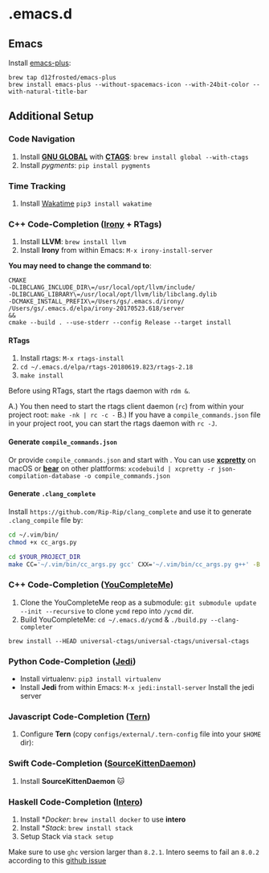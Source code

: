# .emacs.d

## Emacs
Install [emacs-plus](https://github.com/d12frosted/homebrew-emacs-plus):

```
brew tap d12frosted/emacs-plus
brew install emacs-plus --without-spacemacs-icon --with-24bit-color --with-natural-title-bar
```

## Additional Setup
### Code Navigation
1. Install [**GNU GLOBAL**](https://www.gnu.org/software/global/) with [**CTAGS**](https://github.com/universal-ctags/ctags): `brew install global --with-ctags`
2. Install *pygments*: `pip install pygments`



### Time Tracking
1. Install [Wakatime](https://wakatime.com/) `pip3 install wakatime`



### C++ Code-Completion ([Irony](https://github.com/Sarcasm/irony-mode) + RTags)
1. Install **LLVM**: `brew install llvm`
2. Install **Irony** from within Emacs: `M-x irony-install-server`

**You may need to change the command to**:
```
CMAKE
-DLIBCLANG_INCLUDE_DIR\=/usr/local/opt/llvm/include/
-DLIBCLANG_LIBRARY\=/usr/local/opt/llvm/lib/libclang.dylib
-DCMAKE_INSTALL_PREFIX\=/Users/gs/.emacs.d/irony/
/Users/gs/.emacs.d/elpa/irony-20170523.618/server
&&
cmake --build . --use-stderr --config Release --target install
```

#### RTags
1. Install rtags: `M-x rtags-install`
2. `cd ~/.emacs.d/elpa/rtags-20180619.823/rtags-2.18`
3. `make install`

Before using RTags, start the rtags daemon with `rdm &`.

A.) You then need to start the rtags client daemon (`rc`) from within your
project root: `make -nk | rc -c -`
B.) If you have a `compile_commands.json` file in your project root, you can start
the rtags daemon with `rc -J`.

#### Generate `compile_commands.json`
Or provide `compile_commands.json` and start with .
You can use [**xcpretty**](https://github.com/supermarin/xcpretty) on macOS or
[**bear**](https://github.com/rizsotto/Bear) on other plattforms:
`xcodebuild | xcpretty -r json-compilation-database -o compile_commands.json`

#### Generate `.clang_complete`
Install `https://github.com/Rip-Rip/clang_complete` and use it to generate
`.clang_compile` file by:

```bash
cd ~/.vim/bin/
chmod +x cc_args.py

cd $YOUR_PROJECT_DIR
make CC='~/.vim/bin/cc_args.py gcc' CXX='~/.vim/bin/cc_args.py g++' -B
```



### C++ Code-Completion ([YouCompleteMe](https://github.com/Valloric/YouCompleteMe))
1. Clone the YouCompleteMe reop as a submodule: `git submodule update --init --recursive` to clone `ycmd` repo into `/ycmd` dir.
2. Build YouCompleteMe: `cd ~/.emacs.d/ycmd` & `./build.py --clang-completer`
```
brew install --HEAD universal-ctags/universal-ctags/universal-ctags
```



### Python Code-Completion ([Jedi](https://github.com/tkf/emacs-jedi))
- Install virtualenv: `pip3 install virtualenv`
- Install **Jedi** from within Emacs: `M-x jedi:install-server` Install the jedi server



### Javascript Code-Completion ([Tern](https://github.com/ternjs/tern))
1. Configure **Tern** (copy `configs/external/.tern-config` file into your `$HOME` dir):



### Swift Code-Completion ([SourceKittenDaemon](https://github.com/terhechte/SourceKittenDaemon/releases/))
1. Install **SourceKittenDaemon** :cat:



### Haskell Code-Completion ([Intero](https://github.com/commercialhaskell/intero))
1. Install **Docker*: `brew install docker` to use **intero**
2. Install **Stack*: `brew install stack`
3. Setup Stack via `stack setup`

Make sure to use `ghc` version larger than `8.2.1`. Intero seems to fail an `8.0.2`
according to this [github issue](https://github.com/commercialhaskell/intero/issues/428)



